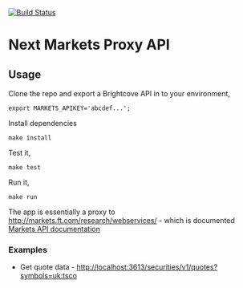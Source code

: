 [![Build Status](https://travis-ci.org/Financial-Times/next-markets-proxy-api.svg?branch=master)](https://travis-ci.org/Financial-Times/next-markets-proxy-api)

# Next Markets Proxy API

## Usage

Clone the repo and export a Brightcove API in to your environment,

    export MARKETS_APIKEY='abcdef...';

Install dependencies

    make install

Test it,

    make test

Run it,

    make run

The app is essentially a proxy to http://markets.ft.com/research/webservices/ - which is documented [Markets API documentation](http://markets.ft.com/research/webservices/)

### Examples

 * Get quote data - [http://localhost:3613/securities/v1/quotes?symbols=uk:tsco](http://localhost:3613/securities/v1/quotes?symbols=uk:tsco)

